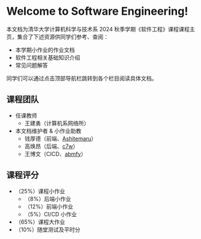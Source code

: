 # Welcome to Software Engineering!

本文档为清华大学计算机科学与技术系 2024 秋季学期《软件工程》课程课程主页，集合了下述资源供同学们参考、查阅：

- 本学期小作业的作业文档
- 软件工程相关基础知识介绍
- 常见问题解答

同学们可以通过点击顶部导航栏跳转到各个栏目阅读具体文档。

## 课程团队

- 任课教师
    - 王建勇（计算机系网络所）
- 本文档维护者 & 小作业助教
    - 钱厚德（前端、[Ashitemaru](https://ashitemaru.github.io)）
    - 高焕昂（后端、[c7w](https://c7w.tech)）
    - 王博文（CICD、[abmfy](https://abmfy.github.io)）

## 课程评分

- （25%）课程小作业
    - （8%）后端小作业
    - （12%）前端小作业
    - （5%）CI/CD 小作业
- （65%）课程大作业
- （10%）随堂测试及平时分